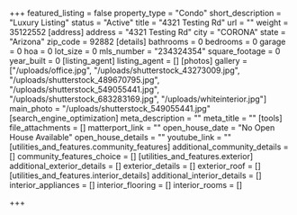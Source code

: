 +++
featured_listing = false
property_type = "Condo"
short_description = "Luxury Listing"
status = "Active"
title = "4321 Testing Rd"
url = ""
weight = 35122552
[address]
address = "4321 Testing Rd"
city = "CORONA"
state = "Arizona"
zip_code = 92882
[details]
bathrooms = 0
bedrooms = 0
garage = 0
hoa = 0
lot_size = 0
mls_number = "234324354"
square_footage = 0
year_built = 0
[listing_agent]
listing_agent = []
[photos]
gallery = ["/uploads/office.jpg", "/uploads/shutterstock_43273009.jpg", "/uploads/shutterstock_489670795.jpg", "/uploads/shutterstock_549055441.jpg", "/uploads/shutterstock_683283169.jpg", "/uploads/whiteinterior.jpg"]
main_photo = "/uploads/shutterstock_549055441.jpg"
[search_engine_optimization]
meta_description = ""
meta_title = ""
[tools]
file_attachments = []
matterport_link = ""
open_house_date = "No Open House Available"
open_house_details = ""
youtube_link = ""
[utilities_and_features.community_features]
additional_community_details = []
community_features_choice = []
[utilities_and_features.exterior]
additional_exterior_details = []
exterior_details = []
exterior_roof = []
[utilities_and_features.interior_details]
additional_interior_details = []
interior_appliances = []
interior_flooring = []
interior_rooms = []

+++
